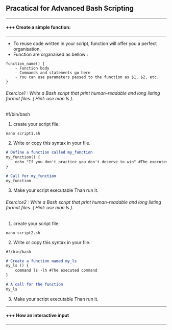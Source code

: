 ##  Pracatical for Advanced Bash Scripting


---------------------------------------------------------------------------------------------------------------------------------
#### +++ Create a simple function: 
---------------------------------------------------------------------------------------------------------------------------------
 * To reuse code written in your script, function will offer you a perfect organisation. 
 * Function are organaised as bellow : 
 
```
function_name() {
    - Function body
    - Commands and statements go here
    - You can use parameters passed to the function as $1, $2, etc.
}
```

###### Exercice1 : Write a  Bash script that print human-readable and long listing format files. ( Hint: use man ls ). 
#!/bin/bash
1. create your script file: 

```markdwon 
nano script1.sh 
```

2. Write or copy this syntax in your file. 

```markdown
# Define a function called my_function
my_function() {
    echo "If you don't practice you don't deserve to win" #The executed command
}

# Call for my_function
my_function
```

3. Make your script executable Than run it. 

###### Exercice2 : Write a  Bash script that print human-readable and long listing format files. ( Hint: use man ls ). 
1. create your script file: 

```markdwon 
nano script2.sh 
```

2. Write or copy this syntax in your file. 

```markdown
#!/bin/bash

# Create a function named my_ls
my_ls () {
    command ls -lh #The executed command
}

# A call for the function
my_ls
```

3. Make your script executable Than run it. 

---------------------------------------------------------------------------------------------------------------------------------
#### +++ How an interactive input
---------------------------------------------------------------------------------------------------------------------------------

